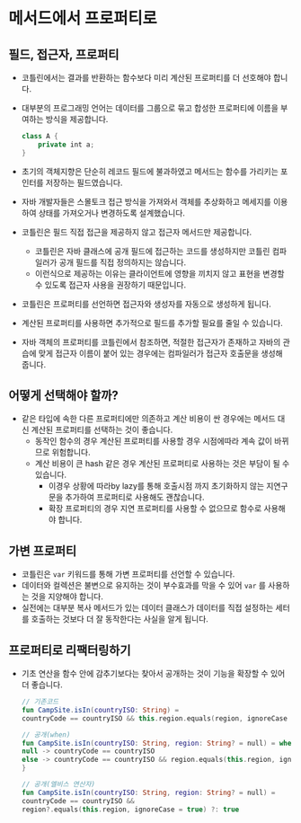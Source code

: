 # 메서드에서 프로퍼티로

## 필드, 접근자, 프로퍼티
- 코틀린에서는 결과를 반환하는 함수보다 미리 계산된 프로퍼티를 더 선호해야 합니다.
- 대부분의 프로그래밍 언어는 데이터를 그룹으로 묶고 합성한 프로퍼티에 이름을 부여하는 방식을 제공합니다.

    ```kotlin
    class A {
    	private int a;
    }
    ```

- 초기의 객체지향은 단순히 레코드 필드에 불과하였고 메서드는 함수를 가리키는 포인터를 저장하는 필드였습니다.
- 자바 개발자들은 스몰토크 접근 방식을 가져와서 객체를 추상화하고 메세지를 이용하여 상태를 가져오거나 변경하도록 설계했습니다.
- 코틀린은 필드 직접 접근을 제공하지 않고 접근자 메서드만 제공합니다.
    - 코틀린은 자바 클래스에 공개 필드에 접근하는 코드를 생성하지만 코틀린 컴파일러가 공개 필드를 직접 정의하지는 않습니다.
    - 이런식으로 제공하는 이유는 클라이언트에 영향을 끼치지 않고 표현을 변경할 수 있도록 접근자 사용을 권장하기 때문입니다.
- 코틀린은 프로퍼티를 선언하면 접근자와 생성자를 자동으로 생성하게 됩니다.
- 계산된 프로퍼티를 사용하면 추가적으로 필드를 추가할 필요를 줄일 수 있습니다.
- 자바 객체의 프로퍼티를 코틀린에서 참조하면, 적절한 접근자가 존재하고 자바의 관습에 맞게 접근자 이름이 붙어 있는 경우에는 컴파일러가 접근자 호출문을 생성해 줍니다.
## 어떻게 선택해야 할까?
- 같은 타입에 속한 다른 프로퍼티에만 의존하고 계산 비용이 싼 경우에는 메서드 대신 계산된 프로퍼티를 선택하는 것이 좋습니다.
  - 동작인 함수의 경우 계산된 프로퍼티를 사용할 경우 시점에따라 계속 값이 바뀌므로 위험합니다.
  - 계산 비용이 큰 hash 같은 경우 계산된 프로퍼티로 사용하는 것은 부담이 될 수 있습니다.
    - 이경우 상황에 따라by lazy를 통해 호출시점 까지 초기화하지 않는 지연구문을 추가하여 프로퍼티로 사용해도 괜찮습니다.
    - 확장 프로퍼티의 경우 지연 프로퍼티를 사용할 수 없으므로 함수로 사용해야 합니다.
## 가변 프로퍼티
- 코틀린은 `var` 키워드를 통해 가변 프로퍼티를 선언할 수 있습니다.
- 데이터와 컬렉션은 불변으로 유지하는 것이 부수효과를 막을 수 있어 `var` 를 사용하는 것을 지양해야 합니다.
- 실전에는 대부분 복사 메서드가 있는 데이터 클래스가 데이터를 직접 설정하는 세터를 호출하는 것보다 더 잘 동작한다는 사실을 알게 됩니다.
## 프로퍼티로 리팩터링하기
- 기초 연산을 함수 안에 감추기보다는 찾아서 공개하는 것이 기능을 확장할 수 있어 더 좋습니다.
  ```kotlin
  // 기존코드
  fun CampSite.isIn(countryISO: String) =
  countryCode == countryISO && this.region.equals(region, ignoreCase = true)
  
  // 공개(when)
  fun CampSite.isIn(countryISO: String, region: String? = null) = when (region) {
  null -> countryCode == countryISO
  else -> countryCode == countryISO && region.equals(this.region, ignoreCase = true)
  }
  
  // 공개(엘비스 연산자)
  fun CampSite.isIn(countryISO: String, region: String? = null) =
  countryCode == countryISO &&
  region?.equals(this.region, ignoreCase = true) ?: true
  ```